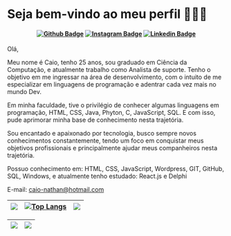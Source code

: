 # Seja bem-vindo ao meu perfil  👨🏻‍💻

<h4 align="center">
 
[![Github Badge](https://img.shields.io/badge/-Facebook-blue?style=for-the-badge&logo=Facebook&logoColor=white&link=https://github.com/arthurspk)](https://www.facebook.com/caio.nathan.3/)
[![Instagram Badge](https://img.shields.io/badge/Instagram-E4405F?style=for-the-badge&logo=instagram&logoColor=white)](https://www.instagram.com/caaio_nathan/)
[![Linkedin Badge](https://img.shields.io/badge/-Linkedin-blue?style=for-the-badge&logo=Linkedin&logoColor=white&link=https://github.com/arthurspk)](https://www.linkedin.com/in/caio-nathan-nunes/)
  
</h4>

Olá, 

Meu nome é Caio, tenho 25 anos, sou graduado em Ciência da Computação, e atualmente trabalho como Analista de suporte. Tenho o objetivo em me ingressar na área de desenvolvimento, com o intuito de me especializar em linguagens de programação e adentrar cada vez mais no mundo Dev. 

Em minha faculdade, tive o privilégio de conhecer algumas linguagens em programação, HTML, CSS, Java, Phyton, C, JavaScript, SQL. E com isso, pude aprimorar minha base de conhecimento nesta trajetória. 

Sou encantado e apaixonado por tecnologia, busco sempre novos conhecimentos constantemente, tendo um foco em conquistar meus objetivos profissionais e principalmente ajudar meus companheiros nesta trajetória.


Possuo conhecimento em: HTML, CSS, JavaScript, Wordpress, GIT, GitHub, SQL, Windows, e atualmente tenho estudado: React.js e Delphi
  


E-mail: caio-nathan@hotmail.com


| ![](http://github-profile-summary-cards.vercel.app/api/cards/stats?username=caionathan17&theme=react) |[![Top Langs](https://github-readme-stats.vercel.app/api/top-langs/?username=caionathan17&theme=react)](https://github.com/anuraghazra/github-readme-stats) | ![](http://github-profile-summary-cards.vercel.app/api/cards/most-commit-language?username=caionathan17&theme=react)
| :-: | :-: | :-: |

| ![](http://github-profile-summary-cards.vercel.app/api/cards/profile-details?username=caionathan17&theme=react) | ![](https://github-readme-streak-stats.herokuapp.com/?user=caionathan17&theme=react) |
| :-: | :-: |
